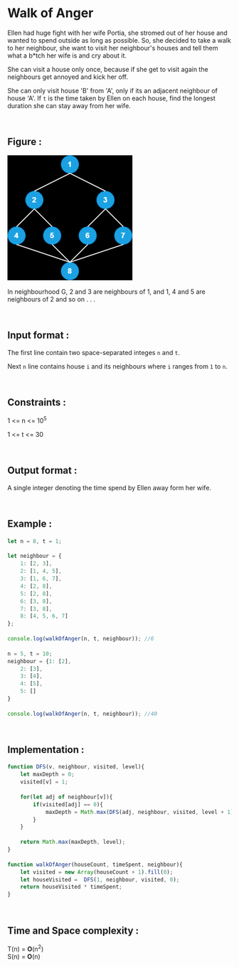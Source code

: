 # Walk of Anger

Ellen had huge fight with her wife Portia, she stromed out of her house and wanted to spend outside as long as possible. So, she decided to take a walk to her neighbour, she want to visit her neighbour's houses and tell them what a b*tch her wife is and cry about it.

She can visit a house only once, because if she get to visit again the neighbours get annoyed and kick her off.

She can only visit house 'B' from 'A', only if its an adjacent neighbour of house 'A'.
If `t` is the time taken by Ellen on each house, find the longest duration she can stay away from her wife.

<br>

## Figure :

![neighbourGraph](./walkOfAnger.png)

In  neighbourhood G, 2 and 3 are neighbours of 1, and 1, 4 and 5 are neighbours of 2 and so on . . .

<br>

## Input format :

The first line contain two space-separated integes `n` and `t`.

Next `n` line contains house `i` and its neighbours where `i` ranges from `1` to `n`.

<br>

## Constraints :

1 <= n <= 10<sup>5</sup>

1 <= t <= 30

<br>

## Output format :

A single integer denoting the time spend by Ellen away form her wife.

<br>

## Example :

```js
let n = 8, t = 1;

let neighbour = {
    1: [2, 3],
    2: [1, 4, 5],
    3: [1, 6, 7],
    4: [2, 8],
    5: [2, 8],
    6: [3, 8],
    7: [3, 8],
    8: [4, 5, 6, 7]
};

console.log(walkOfAnger(n, t, neighbour)); //6

n = 5, t = 10;
neighbour = {1: [2],
    2: [3],
    3: [4], 
    4: [5],
    5: []
}

console.log(walkOfAnger(n, t, neighbour)); //40
```

<br>

## Implementation :

```js
function DFS(v, neighbour, visited, level){
    let maxDepth = 0;
    visited[v] = 1;

    for(let adj of neighbour[v]){
        if(visited[adj] == 0){
            maxDepth = Math.max(DFS(adj, neighbour, visited, level + 1), level);
        }
    }

    return Math.max(maxDepth, level);
}

function walkOfAnger(houseCount, timeSpent, neighbour){
    let visited = new Array(houseCount + 1).fill(0);
    let houseVisited =  DFS(1, neighbour, visited, 0);
    return houseVisited * timeSpent;
}
```

<br>

## Time and Space complexity :

T(n) = **O**(n<sup>2</sup>)
<br>S(n) = **O**(n)